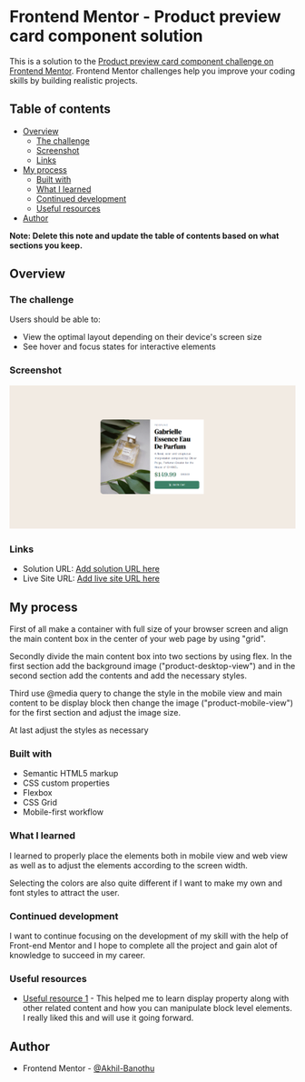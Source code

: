 # Frontend Mentor - Product preview card component solution

This is a solution to the [Product preview card component challenge on Frontend Mentor](https://www.frontendmentor.io/challenges/product-preview-card-component-GO7UmttRfa). Frontend Mentor challenges help you improve your coding skills by building realistic projects. 

## Table of contents

- [Overview](#overview)
  - [The challenge](#the-challenge)
  - [Screenshot](#screenshot)
  - [Links](#links)
- [My process](#my-process)
  - [Built with](#built-with)
  - [What I learned](#what-i-learned)
  - [Continued development](#continued-development)
  - [Useful resources](#useful-resources)
- [Author](#author)

**Note: Delete this note and update the table of contents based on what sections you keep.**

## Overview

### The challenge

Users should be able to:

- View the optimal layout depending on their device's screen size
- See hover and focus states for interactive elements

### Screenshot

![](./Screenshot.png)


### Links

- Solution URL: [Add solution URL here](https://your-solution-url.com)
- Live Site URL: [Add live site URL here](https://your-live-site-url.com)

## My process

First of all make a container with full size of your browser screen and align the main content box in the center of your web page by using "grid".

Secondly divide the main content box into two sections by using flex. In the first section add the background image ("product-desktop-view") and in the second section add the contents and add the necessary styles.

Third use @media query to change the style in the mobile view and main content to be display block then change the image ("product-mobile-view") for the first section and adjust the image size.

At last adjust the styles as necessary

### Built with

- Semantic HTML5 markup
- CSS custom properties
- Flexbox
- CSS Grid
- Mobile-first workflow


### What I learned

I learned to properly place the elements both in mobile view and web view as well as to adjust the elements according to the screen width.

Selecting the colors are also quite different if I want to make my own and font styles to attract the user.

### Continued development

I want to continue focusing on the development of my skill with the help of Front-end Mentor and I hope to complete all the project and gain alot of knowledge to succeed in my career.


### Useful resources

- [Useful resource 1](https://www.w3schools.com) - This helped me to learn display property along with other related content and how you can manipulate block level elements. I really liked this and will use it going forward.

## Author

- Frontend Mentor - [@Akhil-Banothu](https://www.frontendmentor.io/profile/Akhil-Banothu)


